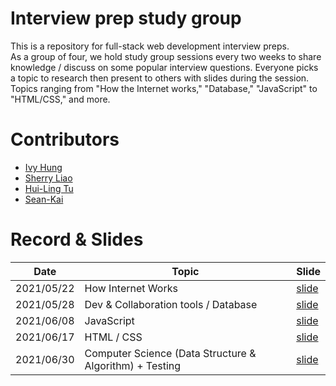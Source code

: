 # Interview prep study group

This is a repository for full-stack web development interview preps. </br>
As a group of four, we hold study group sessions every two weeks to share knowledge / discuss on some popular interview questions. Everyone picks a topic to research then present to others with slides during the session.</br>
Topics ranging from "How the Internet works," "Database," "JavaScript" to "HTML/CSS," and more.

# Contributors

- [Ivy Hung](https://github.com/ivyhungtw)
- [Sherry Liao](https://github.com/sherryliao21)
- [Hui-Ling Tu](https://github.com/Flora2020)
- [Sean-Kai](https://github.com/Ace1862020)

# Record & Slides

| Date       | Topic                                                   | Slide                                                                                                         |
| ---------- | ------------------------------------------------------- | ------------------------------------------------------------------------------------------------------------- |
| 2021/05/22 | How Internet Works                                      | [slide](https://docs.google.com/presentation/d/1I4dG3k8Ld1MaAlrhnuzZ65zyJ6zIAux7_mFFzVMRbLg/edit?usp=sharing) |
| 2021/05/28 | Dev & Collaboration tools / Database                    | [slide](https://docs.google.com/presentation/d/1hqOBWDsVlk-XntoQRgcFLkLBZAxQjRSweuaAKwxNMQE/edit?usp=sharing) |
| 2021/06/08 | JavaScript                                              | [slide](https://docs.google.com/presentation/d/1T3rhFg3yE8UWstFlhLmurpdXD4f5EiVLoNeCZbcPlsE/edit?usp=sharing) |
| 2021/06/17 | HTML / CSS                                              | [slide](https://docs.google.com/presentation/d/1wwRhPTOBB_UygCLaXZjUdtZoFLpg7v10uq9nF2PjJAQ/edit?usp=sharing) |
| 2021/06/30 | Computer Science (Data Structure & Algorithm) + Testing | [slide](https://docs.google.com/presentation/d/14nL4O4fzJcmIKXSITYKF0IMaM4aDR9GAdPn8SqGMnII/edit?usp=sharing) |
